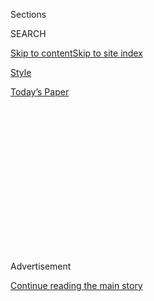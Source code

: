 <div id="app">

<div>

<div>

<div>

<div class="NYTAppHideMasthead css-1q2w90k e1suatyy0">

<div class="section css-ui9rw0 e1suatyy2">

<div class="css-eph4ug er09x8g0">

<div class="css-6n7j50">

</div>

<span class="css-1dv1kvn">Sections</span>

<div class="css-10488qs">

<span class="css-1dv1kvn">SEARCH</span>

</div>

[Skip to content](#site-content)[Skip to site
index](#site-index)

</div>

<div id="masthead-section-label" class="css-1wr3we4 eaxe0e00">

[Style](https://www.nytimes3xbfgragh.onion/section/style)

</div>

<div class="css-10698na e1huz5gh0">

</div>

</div>

<div id="masthead-bar-one" class="section hasLinks css-15hmgas e1csuq9d3">

<div class="css-uqyvli e1csuq9d0">

</div>

<div class="css-1uqjmks e1csuq9d1">

</div>

<div class="css-9e9ivx">

[](https://myaccount.nytimes3xbfgragh.onion/auth/login?response_type=cookie&client_id=vi)

</div>

<div class="css-1bvtpon e1csuq9d2">

[Today’s
Paper](https://www.nytimes3xbfgragh.onion/section/todayspaper)

</div>

</div>

</div>

</div>

<div data-aria-hidden="false">

<div id="site-content" data-role="main">

<div>

<div class="css-1aor85t" style="opacity:0.000000001;z-index:-1;visibility:hidden">

<div class="css-1hqnpie">

<div class="css-epjblv">

<span class="css-17xtcya">[Style](/section/style)</span><span class="css-x15j1o">|</span><span class="css-fwqvlz">All
We Want to Do Is Watch Each Other Play Video
Games</span>

</div>

<div class="css-k008qs">

<div class="css-1iwv8en">

<span class="css-18z7m18"></span>

<div>

</div>

</div>

<span class="css-1n6z4y">https://nyti.ms/2FCAKsn</span>

<div class="css-1705lsu">

<div class="css-4xjgmj">

<div class="css-4skfbu" data-role="toolbar" data-aria-label="Social Media Share buttons, Save button, and Comments Panel with current comment count" data-testid="share-tools">

  - 
  - 
  - 
  - 
    
    <div class="css-6n7j50">
    
    </div>

  - 
  - 

</div>

</div>

</div>

</div>

</div>

</div>

<div class="css-13pd83m">

</div>

<div id="top-wrapper" class="css-1sy8kpn">

<div id="top-slug" class="css-l9onyx">

Advertisement

</div>

[Continue reading the main
story](#after-top)

<div class="ad top-wrapper" style="text-align:center;height:100%;display:block;min-height:250px">

<div id="top" class="place-ad" data-position="top" data-size-key="top">

</div>

</div>

<div id="after-top">

</div>

</div>

<div>

<div id="sponsor-wrapper" class="css-1hyfx7x">

<div id="sponsor-slug" class="css-19vbshk">

Supported by

</div>

[Continue reading the main
story](#after-sponsor)

<div id="sponsor" class="ad sponsor-wrapper" style="text-align:center;height:100%;display:block">

</div>

<div id="after-sponsor">

</div>

</div>

<div class="css-186x18t">

</div>

<div class="css-1vkm6nb ehdk2mb0">

# All We Want to Do Is Watch Each Other Play Video Games

</div>

Gamers are the new stars. Esports arenas are the new movie theaters.

<div class="css-79elbk" data-testid="photoviewer-wrapper">

<div class="css-z3e15g" data-testid="photoviewer-wrapper-hidden">

</div>

<div class="css-1a48zt4 ehw59r15" data-testid="photoviewer-children">

![<span class="css-16f3y1r e13ogyst0" data-aria-hidden="true">Bring your
own controllers: at the new Esports Arena in Oakland,
Calif.</span><span class="css-cnj6d5 e1z0qqy90" itemprop="copyrightHolder"><span class="css-1ly73wi e1tej78p0">Credit...</span><span><span>Jason
Henry for The New York
Times</span></span></span>](https://static01.graylady3jvrrxbe.onion/images/2018/05/03/fashion/03FORTNITE6/merlin_137567790_02272ab2-c666-4bda-8f6a-a7097956dabc-articleLarge.jpg?quality=75&auto=webp&disable=upscale)

</div>

</div>

<div class="css-18e8msd">

<div class="css-vp77d3 epjyd6m0">

<div class="css-1baulvz">

By [<span class="css-1baulvz last-byline" itemprop="name">Nellie
Bowles</span>](https://www.nytimes3xbfgragh.onion/by/nellie-bowles)

</div>

</div>

  - May 2,
    2018

  - 
    
    <div class="css-4xjgmj">
    
    <div class="css-d8bdto" data-role="toolbar" data-aria-label="Social Media Share buttons, Save button, and Comments Panel with current comment count" data-testid="share-tools">
    
      - 
      - 
      - 
      - 
        
        <div class="css-6n7j50">
        
        </div>
    
      - 
      - 
    
    </div>
    
    </div>

</div>

</div>

<div class="section meteredContent css-1r7ky0e" name="articleBody" itemprop="articleBody">

<div class="css-1fanzo5 StoryBodyCompanionColumn">

<div class="css-53u6y8">

Video games are beginning their takeover of the real world.

Across North America this year, companies are turning malls, movie
theaters, storefronts and parking garages into neighborhood esports
arenas.

At the same time, content farms are spinning up in Los Angeles, where
managers now see gamers as some peculiar new form of famous person to
cultivate — half athlete, half influencer.

And much of it is powered by the obsession with one game: Fortnite. Over
the last month, people have spent more than [128 million
hours](https://sullygnome.com/game/Fortnite/30/summary) on Twitch just
watching other people play Fortnite, the game that took all the best
elements of building, shooting and survival games and merged them into
one.

How obsessed are people? After each of their wins this season, the
Houston Astros — among [many other sports
teams<span class="css-8l6xbc evw5hdy0">
</span>](https://www.sbnation.com/lookit/2018/3/11/17106330/fortnite-sports-celebrations-bundesliga-nrl-nba-nfl)—
are doing a [very specific
dance](https://www.youtube.com/watch?v=q2V_58xws9g), their arms in the
air, fingers spread, their legs bent, toes tapping rapidly. It’s a
Fortnite dance.

</div>

</div>

<div class="css-1fanzo5 StoryBodyCompanionColumn">

<div class="css-53u6y8">

Fortnite content received 2.4 billion views on YouTube in February
alone, [according to Tubular
Insights](http://tubularinsights.com/top-fortnite-videos/). So yes,
people love playing video games — but people also love to watch others
compete at them.

Esports are, finally, just like any other sport.

## Here’s How to Save America’s Malls

For gaming, this is a moment of convergence of trends. Professional
esports leagues around games like League of Legends are growing more
popular and more serious; huge numbers of people are tuning into
livestreams to watch gamers play ([Fortnite broke the
record](https://www.engadget.com/2018/03/26/fortnite-smashed-youtube-viewing-records/)),
and going to YouTube to get fun game-centric content from game
celebrities.

At the same time? Physical spaces around the country are being renovated
into gamer bars.

Those 150 million gamers in America want to gather. They want to sit
next to each other, elbow to elbow, controller to controller. They want
the lighting to be cool, the snacks to be Hot Pockets, and they want a
full bar because they are not teenagers anymore.

It was inevitable. Movie theater attendance [hit a 25-year
low](https://www.theverge.com/2018/1/3/16844662/movie-theater-attendance-2017-low-netflix-streaming)
in 2017, while [638,000 tuned in to
watch](https://www.theverge.com/2018/3/15/17123424/ninja-drake-fortnite-twitch-stream-record-travis-scott-juju)
Drake play Fortnite recently. The Paris Olympics in 2024 are now [in
talks to include](https://www.bbc.com/sport/olympics/43893891)gaming as
a demonstration sport.

Besides, gamers already have been playing together, chatting live on
headsets and messaging apps as they march through their increasingly
beautiful digital worlds.

</div>

</div>

<div class="css-1fanzo5 StoryBodyCompanionColumn">

<div class="css-53u6y8">

Oakland’s new esports arena threw a pre-opening party recently. A line
stretched down the block. Nearly 4,000 people jammed into the former
parking structure and onto the street around it, right in the touristy
heart of Jack London Square. The sponsor was Cup of Noodles. Inside it
was cacophony.

There were game sound effects, hundreds of hands clicking on
controllers, bags of chips opening and the periodic shrieks of
“shoutcasters,” who comment on game play for live streams that tens of
thousands watch.

Tyler Endres, the co-founder of Esports Arena, said he had to speak at
four community meetings to convince the community it would, in fact,
like an esports arena.

</div>

</div>

<div class="css-79elbk" data-testid="photoviewer-wrapper">

<div class="css-z3e15g" data-testid="photoviewer-wrapper-hidden">

</div>

<div class="css-1a48zt4 ehw59r15" data-testid="photoviewer-children">

![<span class="css-16f3y1r e13ogyst0" data-aria-hidden="true">Tyler
Endres, of Esports
Arena.</span><span class="css-cnj6d5 e1z0qqy90" itemprop="copyrightHolder"><span class="css-1ly73wi e1tej78p0">Credit...</span><span>Jason
Henry for The New York
Times</span></span>](https://static01.graylady3jvrrxbe.onion/images/2018/05/03/fashion/03FORTNITE7/merlin_137567922_0812550f-146d-491b-999f-b8065d6a62ce-articleLarge.jpg?quality=75&auto=webp&disable=upscale)

</div>

</div>

<div class="css-1fanzo5 StoryBodyCompanionColumn">

<div class="css-53u6y8">

“They wanted a grocery store,” Mr. Endres said, grimacing.

And yes, the arena had trouble getting a liquor license.

“The thought was, ‘They’re 13-year-olds, they’re not drinking,’” said
Jud Hannigan, 36, who is the chief executive of Allied Esports, an
investor in Esports Arena. “But the average age is 25.”

</div>

</div>

<div class="css-1fanzo5 StoryBodyCompanionColumn">

<div class="css-53u6y8">

It was a big industrial-looking space with a raised floor to hide the
warren of cables, designed flexibly for big stage games or for nights
when more people would play. Tonight was a bit of both, with more than a
hundred TVs and computers set up with different games.

On the glowing stage, two of the best from the scrum went head-to-head,
as the audience cheered and shoutcasters on high presenter chairs
narrated the play-by-play. A smoke machine blew over the whole scene.

Landon Trybuch, a 24-year old<span class="css-8l6xbc evw5hdy0">
</span>from Vancouver, British Columbia, said it was nice to be out from
the sweaty back rooms of video stores where he used to play.

“It’s amazing,” he said, holding his own controller. Its cord had been
covered in yarn by his girlfriend. “There’s so much room.”

</div>

</div>

<div class="css-79elbk" data-testid="photoviewer-wrapper">

<div class="css-z3e15g" data-testid="photoviewer-wrapper-hidden">

</div>

<div class="css-1a48zt4 ehw59r15" data-testid="photoviewer-children">

<div class="css-1xdhyk6 erfvjey0">

<span class="css-1ly73wi e1tej78p0">Image</span>

<div class="css-zjzyr8">

<div data-testid="lazyimage-container" style="height:580px">

</div>

</div>

</div>

<span class="css-16f3y1r e13ogyst0" data-aria-hidden="true">David
Morris, 12, playing Super Smash
Bros.</span><span class="css-cnj6d5 e1z0qqy90" itemprop="copyrightHolder"><span class="css-1ly73wi e1tej78p0">Credit...</span><span>Jason
Henry for The New York Times</span></span>

</div>

</div>

<div class="css-1fanzo5 StoryBodyCompanionColumn">

<div class="css-53u6y8">

Six people ran a production studio in back, getting the game streamed
live — audio, lighting, graphics, live cutting and instant replays.

</div>

</div>

<div class="css-1fanzo5 StoryBodyCompanionColumn">

<div class="css-53u6y8">

Herb Press, 77, who designed the space, watched from the restaurant a
few steps above the fray. This was his first esports arena, and he was
not sure what to expect from the patrons.

“This is an audience involved in this particular time in the computer
age, but I’m amazed how critical they are,” he said. “They do have
serious concepts and tastes. I heard one come out of the bathroom and
say it looked cool in there.”

Mr. Press is excited about Seattle, where he is working to transform a
registered historic building, the four-story [Union
Stables](https://www.nps.gov/nr/feature/places/13000210.htm), into an
esports arena.

## Make Money Playing Games, Ask Them How

One recent afternoon in the Hollywood Hills, the guys were tired, but
the creative director needed more Fortnite content, and so the break
dancers kept going.

The guys were [FaZe Clan](https://fazeclan.com/), an esports
organization. Their job is to be cool gamers. They stream game play, and
they make highly shareable videos about video games. This workday goal
is to leave with three to four pieces of viral-ready content. So they’d
keep filming “guess this dance move” videos.

</div>

</div>

<div class="css-1fanzo5 StoryBodyCompanionColumn">

<div class="css-53u6y8">

FaZe is one of several growing esports teams and content mills. The Faze
Clan, probably the largest pop gaming brand, has houses in California
(Calabasas and Hollywood) and Texas (Austin). Fans often show up outside
and try to come in, and Vera Salamone, the director of
talent,<span class="css-8l6xbc evw5hdy0"> </span>is most alarmed by the
fact that their parents are driving them there.

</div>

</div>

<div class="css-cfo9c3">

</div>

<div class="css-1fanzo5 StoryBodyCompanionColumn">

<div class="css-53u6y8">

“The Make-a-Wish kids came over a couple weeks ago, and all they wanted
to do was play Fortnite,” said Ms. Salamone, who used to be on Kid
Rock’s management team and wears a diamond on one of her teeth. She
worries about what happens to the boys — the talent in the clan are all
boys — as they grow up.

“They all have distinct personalities,” Ms. Salamone said of the FaZe
gamers. “Jev screams all the time.”

Jimmy Jellinek, chief creative officer of FaZe Clan and previously chief
content officer at Playboy, said: “Jev will do a Top 5 clip of amateur
footage and then rage over the microphone, and those do extraordinarily
well.”

Thomas Oliveira, 24, who streams under the name
[Temperrr](https://www.twitch.tv/temperrr), took me down to his suite,
where [Barry the Bengal cat](https://www.instagram.com/fazebarry/?hl=en)
lives and where Mr. Oliveira streams Fortnite on Twitch and posts videos
to his **** [1.6 million YouTube
followers](https://www.youtube.com/channel/UCD1eUqFkdQIu29iLdXkQ8BQ). He
joined the collective when he was 15, playing Call of Duty when the clan
was a handful of snipers. He went to school for business and was not
even a full semester in when he stood up during a math test and walked
out.

By 2012, the group decided to start professional gaming teams to compete
in tournaments and take a percent of their earnings. Now they sign
players to the FaZe teams across all games. At the house now they focus
on more lifestyle gamer content. Mr. Oliveira has a tattoo of a wolf
with the FaZe logo over it.

</div>

</div>

<div class="css-1fanzo5 StoryBodyCompanionColumn">

<div class="css-53u6y8">

As he talked, he was playing Fortnite with his brother in Brazil. Their
characters greeted each other and started dancing. “It’s colorful and
smooth,” Mr. Oliveira said. “You can laugh a lot playing this game —
like, this dude’s just dancing.”

The players were most recently working with Fullscreen Media, an
entertainment company that works with internet stars, but now many in
FaZe are heading off to make their own media company, “so we don’t have
to split money with a random company,” Mr. Oliveira said.

</div>

</div>

<div class="css-cfo9c3">

</div>

<div class="css-1fanzo5 StoryBodyCompanionColumn">

<div class="css-53u6y8">

## Avengers or Not, Hollywood Is Failing Us

Ms. Salamone took me to the corporate office, a WeWork at Hollywood and
Vine, where that new gamer management company is taking shape.

Lee Trink, 50, an owner of FaZe Clan, has a desk that is almost entirely
empty except for a crossbow. His last gig was president of Capitol
Records. Now, he says, esports and gaming are the future and will
eclipse movies.

“The industry is asleep at the switch,” he said. “For people my age and
older who control a lot of the zeitgeist, the vibe is still ‘gamers must
be nerds in their parents’ basement.’”

</div>

</div>

<div class="css-1fanzo5 StoryBodyCompanionColumn">

<div class="css-53u6y8">

He wore an unbuttoned chambray shirt over a tight white T-shirt, AirPods
on a belt harness, and metal and leather bracelets.

He is not alone in his thinking about the industry. Peter Guber, the
chief executive of the Mandalay Entertainment Group, and Ted Leonsis,
the majority owner of Monumental Sports & Entertainment, [bought a clan
called Team Liquid
recently](https://deadline.com/2016/09/peter-guber-ted-leonsis-lead-group-buy-control-esports-team-liquid-1201826800/).
(“We’ve won $19 million in prize money so far,” said Mike Milanov, the
chief operating officer of Team Liquid, which recently opened an 8,000
square foot esports team training facility in Santa Monica.)

</div>

</div>

<div class="css-cfo9c3">

</div>

<div class="css-1fanzo5 StoryBodyCompanionColumn">

<div class="css-53u6y8">

“The experience of games is so rich, so deep, they deliver on the
promise, whereas films have increasingly not delivered on the promise,”
Mr. Trink said. “We’re creating a business that’s filling a void people
don’t even know is a void yet.”

He sees streaming gamers as a fully new genre of mainstream
entertainment. And like every generation of entertainment before,
they’ll need their own palaces.

## We’re All Athletes Now

Gamers are coming together for practical reasons as well as social ones.
Games are so sophisticated that they can overload home connections. And
cryptocurrency miners have driven the price of crucial gear — like the
graphics card gamers use to amp up their computers’ processing speeds.

</div>

</div>

<div class="css-1fanzo5 StoryBodyCompanionColumn">

<div class="css-53u6y8">

“We’re seeing the rebirth of social gaming,” Luigino Gigante, 27, who
opened a gaming center called Waypoint Cafe on the Lower East Side of
New York late last year. “It’s bringing back the community aspect of
gaming again. It’s like, ‘O.K., we’re still playing separately, but
we’re together.’”

And there’s an underused asset already at hand.

“The movie theater\!” said Ann Hand, the C.E.O. of Super League Gaming,
which converts movie theaters into esports arenas, and has raised $32
million from investors. “It has that thunderous sound, and it’s empty a
lot of the
time.”

</div>

</div>

<div class="css-79elbk" data-testid="photoviewer-wrapper">

<div class="css-z3e15g" data-testid="photoviewer-wrapper-hidden">

</div>

<div class="css-1a48zt4 ehw59r15" data-testid="photoviewer-children">

<div class="css-1xdhyk6 erfvjey0">

<span class="css-1ly73wi e1tej78p0">Image</span>

<div class="css-zjzyr8">

<div data-testid="lazyimage-container" style="height:257.77777777777777px">

</div>

</div>

</div>

<span class="css-16f3y1r e13ogyst0" data-aria-hidden="true">Let's
game.</span><span class="css-cnj6d5 e1z0qqy90" itemprop="copyrightHolder"><span class="css-1ly73wi e1tej78p0">Credit...</span><span>Jason
Henry for The New York Times</span></span>

</div>

</div>

<div class="css-1fanzo5 StoryBodyCompanionColumn">

<div class="css-53u6y8">

Two days a week, Ms. Hand and her crews convert about 50 movie
auditoriums into esports arenas, where kids, mostly younger, compete and
watch the game projected onto the big screen.

For the Super League Gamers, the events can accompany or replace
traditional sports. It’s a new Little League and Minor League for
today’s athletes. Each city plays together as a branded team — there’s
the Chicago Force, the New York Fury, the San Francisco Ionics. So far,
there are 50,000 players.

Parents accompany younger players, and the real-life experience opens
their eyes. “The most common piece of feedback was that they knew their
son or daughter loved this game, but they had no way to understand the
game or know if they were any good at it,” Ms. Hand said. “Like, ‘I
didn’t know my son or daughter was that competitive.’”

By 2019, she expects to be in 500 venues.

</div>

</div>

<div>

</div>

</div>

<div>

</div>

<div>

</div>

<div>

</div>

<div>

<div id="bottom-wrapper" class="css-1ede5it">

<div id="bottom-slug" class="css-l9onyx">

Advertisement

</div>

[Continue reading the main
story](#after-bottom)

<div id="bottom" class="ad bottom-wrapper" style="text-align:center;height:100%;display:block;min-height:90px">

</div>

<div id="after-bottom">

</div>

</div>

</div>

</div>

</div>

## Site Index

<div>

</div>

## Site Information Navigation

  - [© <span>2020</span> <span>The New York Times
    Company</span>](https://help.nytimes3xbfgragh.onion/hc/en-us/articles/115014792127-Copyright-notice)

<!-- end list -->

  - [NYTCo](https://www.nytco.com/)
  - [Contact
    Us](https://help.nytimes3xbfgragh.onion/hc/en-us/articles/115015385887-Contact-Us)
  - [Work with us](https://www.nytco.com/careers/)
  - [Advertise](https://nytmediakit.com/)
  - [T Brand Studio](http://www.tbrandstudio.com/)
  - [Your Ad
    Choices](https://www.nytimes3xbfgragh.onion/privacy/cookie-policy#how-do-i-manage-trackers)
  - [Privacy](https://www.nytimes3xbfgragh.onion/privacy)
  - [Terms of
    Service](https://help.nytimes3xbfgragh.onion/hc/en-us/articles/115014893428-Terms-of-service)
  - [Terms of
    Sale](https://help.nytimes3xbfgragh.onion/hc/en-us/articles/115014893968-Terms-of-sale)
  - [Site
    Map](https://spiderbites.nytimes3xbfgragh.onion)
  - [Help](https://help.nytimes3xbfgragh.onion/hc/en-us)
  - [Subscriptions](https://www.nytimes3xbfgragh.onion/subscription?campaignId=37WXW)

</div>

</div>

</div>

</div>
